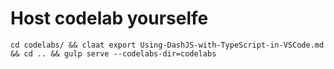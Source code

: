 # Host codelab yourselfe

```
cd codelabs/ && claat export Using-DashJS-with-TypeScript-in-VSCode.md && cd .. && gulp serve --codelabs-dir=codelabs
```
